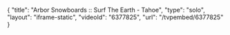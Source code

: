 {
    "title": "Arbor Snowboards :: Surf The Earth - Tahoe",
    "type": "solo",
    "layout": "iframe-static",
    "videoId": "6377825",
    "url": "\/tvpembed\/6377825"
}